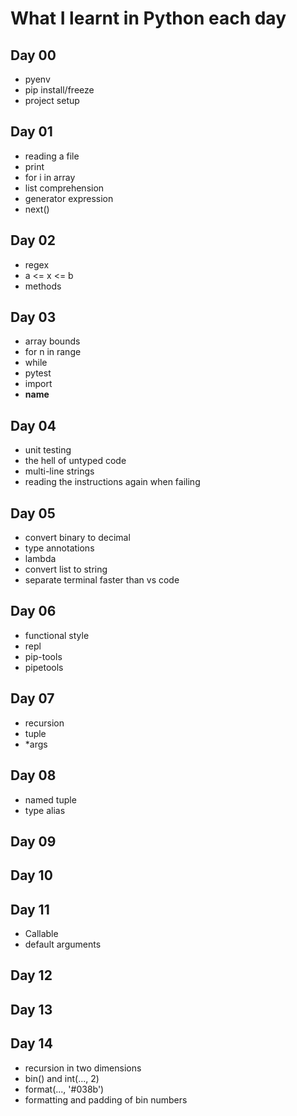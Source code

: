 # What I learnt in Python each day

## Day 00

- pyenv
- pip install/freeze
- project setup

## Day 01

- reading a file
- print
- for i in array
- list comprehension
- generator expression
- next()

## Day 02

- regex
- a <= x <= b
- methods

## Day 03

- array bounds
- for n in range
- while
- pytest
- import
- **name**

## Day 04

- unit testing
- the hell of untyped code
- multi-line strings
- reading the instructions again when failing

## Day 05

- convert binary to decimal
- type annotations
- lambda
- convert list to string
- separate terminal faster than vs code

## Day 06

- functional style
- repl
- pip-tools
- pipetools

## Day 07

- recursion
- tuple
- \*args

## Day 08

- named tuple
- type alias

## Day 09

## Day 10

## Day 11

- Callable
- default arguments

## Day 12

## Day 13

## Day 14

- recursion in two dimensions
- bin() and int(..., 2)
- format(..., '#038b')
- formatting and padding of bin numbers
